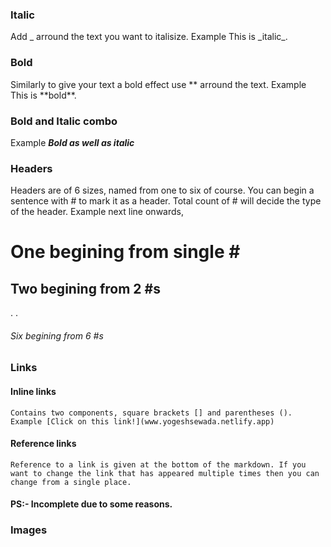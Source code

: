### Italic

Add _ arround the text you want to italisize.
Example This is \_italic_.

### Bold

Similarly to give your text a bold effect use ** arround the text.
Example This is **bold\*\*.

### Bold and Italic combo

Example _**Bold as well as italic**_

### Headers

Headers are of 6 sizes, named from one to six of course. You can begin a sentence with # to mark it as a header. Total count of # will decide the type of the header.
Example next line onwards,

# One begining from single # #

## Two begining from 2 #s

.
.

###### Six begining from 6 #s

### Links

#### Inline links

    Contains two components, square brackets [] and parentheses ().
    Example [Click on this link!](www.yogeshsewada.netlify.app)

#### Reference links

    Reference to a link is given at the bottom of the markdown. If you want to change the link that has appeared multiple times then you can change from a single place.

#### PS:- Incomplete due to some reasons.

### Images
